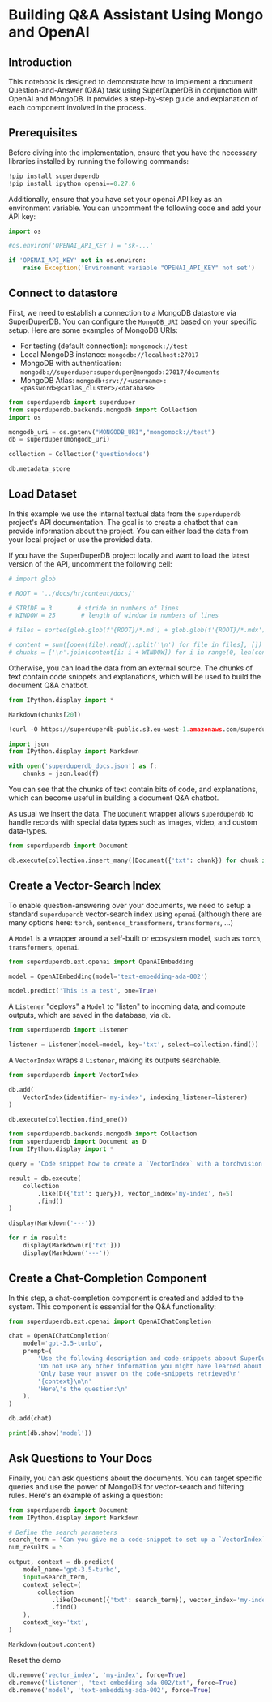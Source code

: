 # Building Q&A Assistant Using Mongo and OpenAI

## Introduction

This notebook is designed to demonstrate how to implement a document Question-and-Answer (Q&A) task using SuperDuperDB in conjunction with OpenAI and MongoDB. It provides a step-by-step guide and explanation of each component involved in the process.


## Prerequisites

Before diving into the implementation, ensure that you have the necessary libraries installed by running the following commands:


```python
!pip install superduperdb
!pip install ipython openai==0.27.6
```

Additionally, ensure that you have set your openai API key as an environment variable. You can uncomment the following code and add your API key:


```python
import os

#os.environ['OPENAI_API_KEY'] = 'sk-...'

if 'OPENAI_API_KEY' not in os.environ:
    raise Exception('Environment variable "OPENAI_API_KEY" not set')
```

## Connect to datastore 

First, we need to establish a connection to a MongoDB datastore via SuperDuperDB. You can configure the `MongoDB_URI` based on your specific setup. 
Here are some examples of MongoDB URIs:

* For testing (default connection): `mongomock://test`
* Local MongoDB instance: `mongodb://localhost:27017`
* MongoDB with authentication: `mongodb://superduper:superduper@mongodb:27017/documents`
* MongoDB Atlas: `mongodb+srv://<username>:<password>@<atlas_cluster>/<database>`


```python
from superduperdb import superduper
from superduperdb.backends.mongodb import Collection
import os

mongodb_uri = os.getenv("MONGODB_URI","mongomock://test")
db = superduper(mongodb_uri)

collection = Collection('questiondocs')
```

```python
db.metadata_store
```

## Load Dataset 

In this example we use the internal textual data from the `superduperdb` project's API documentation. The goal is to create a chatbot that can provide information about the project. You can either load the data from your local project or use the provided data. 

If you have the SuperDuperDB project locally and want to load the latest version of the API, uncomment the following cell:


```python
# import glob

# ROOT = '../docs/hr/content/docs/'

# STRIDE = 3       # stride in numbers of lines
# WINDOW = 25       # length of window in numbers of lines

# files = sorted(glob.glob(f'{ROOT}/*.md') + glob.glob(f'{ROOT}/*.mdx'))

# content = sum([open(file).read().split('\n') for file in files], [])
# chunks = ['\n'.join(content[i: i + WINDOW]) for i in range(0, len(content), STRIDE)]
```

Otherwise, you can load the data from an external source. The chunks of text contain code snippets and explanations, which will be used to build the document Q&A chatbot. 


```python
from IPython.display import *

Markdown(chunks[20])
```


```python
!curl -O https://superduperdb-public.s3.eu-west-1.amazonaws.com/superduperdb_docs.json

import json
from IPython.display import Markdown

with open('superduperdb_docs.json') as f:
    chunks = json.load(f)
```

You can see that the chunks of text contain bits of code, and explanations, 
which can become useful in building a document Q&A chatbot.

As usual we insert the data. The `Document` wrapper allows `superduperdb` to handle records with special data types such as images,
video, and custom data-types.


```python
from superduperdb import Document

db.execute(collection.insert_many([Document({'txt': chunk}) for chunk in chunks]))
```

## Create a Vector-Search Index

To enable question-answering over your documents, we need to setup a standard `superduperdb` vector-search index using `openai` (although there are many options
here: `torch`, `sentence_transformers`, `transformers`, ...)

A `Model` is a wrapper around a self-built or ecosystem model, such as `torch`, `transformers`, `openai`.


```python
from superduperdb.ext.openai import OpenAIEmbedding

model = OpenAIEmbedding(model='text-embedding-ada-002')
```


```python
model.predict('This is a test', one=True)
```

A `Listener` "deploys" a `Model` to "listen" to incoming data, and compute outputs, which are saved in the database, via `db`.


```python
from superduperdb import Listener

listener = Listener(model=model, key='txt', select=collection.find())
```

A `VectorIndex` wraps a `Listener`, making its outputs searchable.


```python
from superduperdb import VectorIndex

db.add(
    VectorIndex(identifier='my-index', indexing_listener=listener)
)
```


```python
db.execute(collection.find_one())
```


```python
from superduperdb.backends.mongodb import Collection
from superduperdb import Document as D
from IPython.display import *

query = 'Code snippet how to create a `VectorIndex` with a torchvision model'

result = db.execute(
    collection
        .like(D({'txt': query}), vector_index='my-index', n=5)
        .find()
)

display(Markdown('---'))

for r in result:
    display(Markdown(r['txt']))
    display(Markdown('---'))
```

## Create a Chat-Completion Component

In this step, a chat-completion component is created and added to the system. This component is essential for the Q&A functionality:


```python
from superduperdb.ext.openai import OpenAIChatCompletion

chat = OpenAIChatCompletion(
    model='gpt-3.5-turbo',
    prompt=(
        'Use the following description and code-snippets aboout SuperDuperDB to answer this question about SuperDuperDB\n'
        'Do not use any other information you might have learned about other python packages\n'
        'Only base your answer on the code-snippets retrieved\n'
        '{context}\n\n'
        'Here\'s the question:\n'
    ),
)

db.add(chat)

print(db.show('model'))
```

## Ask Questions to Your Docs

Finally, you can ask questions about the documents. You can target specific queries and use the power of MongoDB for vector-search and filtering rules. Here's an example of asking a question:


```python
from superduperdb import Document
from IPython.display import Markdown

# Define the search parameters
search_term = 'Can you give me a code-snippet to set up a `VectorIndex`?'
num_results = 5

output, context = db.predict(
    model_name='gpt-3.5-turbo',
    input=search_term,
    context_select=(
        collection
            .like(Document({'txt': search_term}), vector_index='my-index', n=num_results)
            .find()
    ),
    context_key='txt',
)

Markdown(output.content)
```

Reset the demo


```python
db.remove('vector_index', 'my-index', force=True)
db.remove('listener', 'text-embedding-ada-002/txt', force=True)
db.remove('model', 'text-embedding-ada-002', force=True)
```
